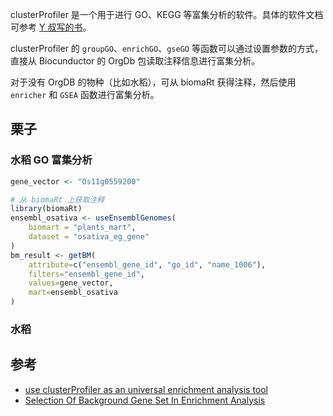 clusterProfiler 是一个用于进行 GO、KEGG 等富集分析的软件。具体的软件文档可参考 [Y 叔写的书](https://yulab-smu.top/biomedical-knowledge-mining-book/index.html)。

clusterProfiler 的 `groupGO`、`enrichGO`、`gseGO` 等函数可以通过设置参数的方式，直接从 Biocunductor 的 OrgDb 包读取注释信息进行富集分析。

对于没有 OrgDB 的物种（比如水稻），可从 biomaRt 获得注释，然后使用 `enricher` 和 `GSEA` 函数进行富集分析。

## 栗子
### 水稻 GO 富集分析
```r
gene_vector <- "Os11g0559200"

# 从 biomaRt 上获取注释
library(biomaRt)
ensembl_osativa <- useEnsemblGenomes(
    biomart = "plants_mart",
    dataset = "osativa_eg_gene"
)
bm_result <- getBM(
    attribute=c("ensembl_gene_id", "go_id", "name_1006"),
    filters="ensembl_gene_id",
    values=gene_vector,
    mart=ensembl_osativa
)


```

### 水稻


## 参考
- [use clusterProfiler as an universal enrichment analysis tool](http://guangchuangyu.github.io/2015/05/use-clusterprofiler-as-an-universal-enrichment-analysis-tool/)
- [Selection Of Background Gene Set In Enrichment Analysis](https://www.biostars.org/p/17628/)